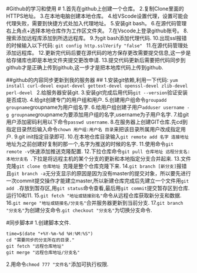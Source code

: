 #Github的学习和使用 #
1.首先在github上创建一个仓库。
2.复制Clone里面的HTTPS地址。
3.在本地电脑创建本地仓库。
4.给VScode设置代理，设置可能会代理失败，需要到快捷方式处加入代理地址。
5.安装git bash。
6.在源代码管理右上角点+选择本地仓库作为工作区文件夹。
7.在Vscode上登录github账号。
8.搜索添加远程库添加到所选远程库。
9.为git bash添加代理代码.
10.出现ssl报错的时候输入以下代码:
    ```git config http.sslVerify "false" ```
11.在源代码管理处添加远程库。
12.更新完代码后要在源代码的地方保存更改需要提交信息,这一步是给存储库也即是本地文件夹提交更改申请.
13.提交代码更新后需要把代码同步到github才是正确上传到github,这一步才是把本地库代码上传到github.

##github的内容同步更新到我的服务器  ##
1.安装git依赖,利用一下代码:
    ```yum install curl-devel expat-devel gettext-devel openssl-devel zlib-devel perl-devel
    ```
2.给服务器安装git.
3.安装git完成后用代码```git --version```验证安装是否成功.
4.给git创建专门的用户组和用户.
5.创建用户组命令```groupadd groupname```groupname为用户组名字.
6.给用户组创建子用户```adduser username -g groupname```groupname为要添加用户组的名字,username为子用户名字.
7.给git用户添加密码利用以下命令```passwd username```.
8.在服务器上创建GIT仓库.先cd到指定目录然后输入命令```chown 用户组:用户名 目录```来把该目录所属用户改成指定用户.
9.git init指定目录即可.
10.在本地仓库目录输入``git remote add 名字 连接地址``地址为之前创建好复制的那一个,名字为推送的时候的名字.
11.使用命令``git remote -v``快速添加推送克隆配置.
12.下拉仓库命令```git pull 仓库地址 远程分支名:本地分支名 ```.下拉是将远程主机的某个分支的更新和本地指定分支合并起来.
13.文件克隆```git clone 仓库地址 ```克隆是整个仓库克隆下来.
14.```git branch [新分支]```报错且```git branch -a```无分支显示的原因是因为没有master的提交对象，所以要先进行一次commit提交操作才能建立master,所以新建仓库完成后先建立一个文件用```git add .```存放到暂存区,用```git status```命令查看,最后用```git commit```提交暂存区到仓库.运行10和11.
15.```git fetch "地址或链接别名"```命令从远程仓库获取新分支和数据.
16.```git merge "地址或链接名/分支名"```合并服务器更新到当前分支.
17.```git branch "分支名"```为创建分支命令.```git checkout "分支名"```为切换分支命令.


#同步脚本#
1.创建脚本文件.
```
time=$(date "+%Y-%m-%d %H:%M:%S")
cd "需要同步的分支所在的目录."
git fetch "远程仓库地址"
git merge "远程仓库地址/分支名"
```
2.用命令```chmod 777 "文件名"```添加可执行权限.